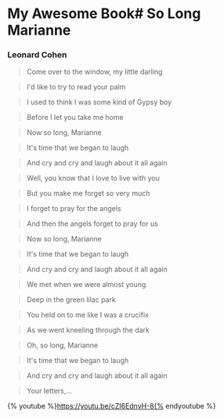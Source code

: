 # My Awesome Book# So Long Marianne

### Leonard Cohen

> Come over to the window, my little darling

> I'd like to try to read your palm

> I used to think I was some kind of Gypsy boy

> Before I let you take me home

> Now so long, Marianne

> It's time that we began to laugh

> And cry and cry and laugh about it all again

> Well, you know that I love to live with you

> But you make me forget so very much

> I forget to pray for the angels

> And then the angels forget to pray for us

> Now so long, Marianne

> It's time that we began to laugh

> And cry and cry and laugh about it all again

> We met when we were almost young

> Deep in the green lilac park

> You held on to me like I was a crucifix

> As we went kneeling through the dark

> Oh, so long, Marianne

> It's time that we began to laugh

> And cry and cry and laugh about it all again

> Your letters,…


{% youtube %}https://youtu.be/cZI6EdnvH-8{% endyoutube %}







